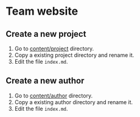 # Team website

## Create a new project

1. Go to [content/project](content/project) directory.
2. Copy a existing project directory and rename it.
3. Edit the file `index.md`.


## Create a new author


1. Go to [content/author](content/author) directory.
2. Copy a existing author directory and rename it.
3. Edit the file `index.md`.


